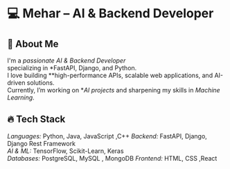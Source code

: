 # 💻 Mehar – AI & Backend Developer

## 🚀 About Me  
I'm a *passionate AI & Backend Developer*  
specializing in *FastAPI, Django, and Python.  
I love building **high-performance APIs, scalable web applications, and AI-driven solutions.  
Currently, I’m working on **AI projects* and sharpening my skills in *Machine Learning*.  

## 🔥 Tech Stack  
*Languages:* Python, Java, JavaScript ,C++
*Backend:* FastAPI, Django, Django Rest Framework  
*AI & ML:* TensorFlow, Scikit-Learn, Keras  
*Databases:* PostgreSQL, MySQL , MongoDB
*Frontend:* HTML, CSS ,React
